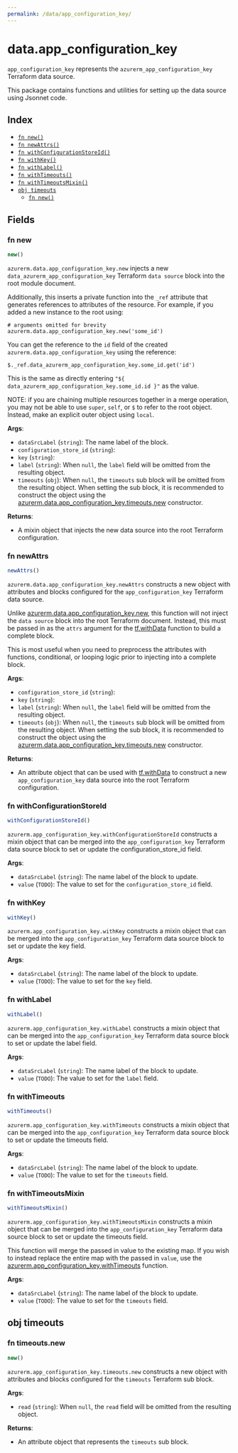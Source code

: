 ```yaml
---
permalink: /data/app_configuration_key/
---
```


# data.app_configuration_key

`app_configuration_key` represents the `azurerm_app_configuration_key` Terraform data source.



This package contains functions and utilities for setting up the data source using Jsonnet code.


## Index

* [`fn new()`](#fn-new)
* [`fn newAttrs()`](#fn-newattrs)
* [`fn withConfigurationStoreId()`](#fn-withconfigurationstoreid)
* [`fn withKey()`](#fn-withkey)
* [`fn withLabel()`](#fn-withlabel)
* [`fn withTimeouts()`](#fn-withtimeouts)
* [`fn withTimeoutsMixin()`](#fn-withtimeoutsmixin)
* [`obj timeouts`](#obj-timeouts)
  * [`fn new()`](#fn-timeoutsnew)

## Fields

### fn new

```ts
new()
```


`azurerm.data.app_configuration_key.new` injects a new `data_azurerm_app_configuration_key` Terraform `data source`
block into the root module document.

Additionally, this inserts a private function into the `_ref` attribute that generates references to attributes of the
resource. For example, if you added a new instance to the root using:

    # arguments omitted for brevity
    azurerm.data.app_configuration_key.new('some_id')

You can get the reference to the `id` field of the created `azurerm.data.app_configuration_key` using the reference:

    $._ref.data_azurerm_app_configuration_key.some_id.get('id')

This is the same as directly entering `"${ data_azurerm_app_configuration_key.some_id.id }"` as the value.

NOTE: if you are chaining multiple resources together in a merge operation, you may not be able to use `super`, `self`,
or `$` to refer to the root object. Instead, make an explicit outer object using `local`.

**Args**:
  - `dataSrcLabel` (`string`): The name label of the block.
  - `configuration_store_id` (`string`): 
  - `key` (`string`): 
  - `label` (`string`):  When `null`, the `label` field will be omitted from the resulting object.
  - `timeouts` (`obj`):  When `null`, the `timeouts` sub block will be omitted from the resulting object. When setting the sub block, it is recommended to construct the object using the [azurerm.data.app_configuration_key.timeouts.new](#fn-appconfigurationkeytimeoutsnew) constructor.

**Returns**:
- A mixin object that injects the new data source into the root Terraform configuration.


### fn newAttrs

```ts
newAttrs()
```


`azurerm.data.app_configuration_key.newAttrs` constructs a new object with attributes and blocks configured for the `app_configuration_key`
Terraform data source.

Unlike [azurerm.data.app_configuration_key.new](#fn-appconfigurationkeynew), this function will not inject the `data source`
block into the root Terraform document. Instead, this must be passed in as the `attrs` argument for the
[tf.withData](https://github.com/tf-libsonnet/core/tree/main/docs#fn-withdata) function to build a complete block.

This is most useful when you need to preprocess the attributes with functions, conditional, or looping logic prior to
injecting into a complete block.

**Args**:
  - `configuration_store_id` (`string`): 
  - `key` (`string`): 
  - `label` (`string`):  When `null`, the `label` field will be omitted from the resulting object.
  - `timeouts` (`obj`):  When `null`, the `timeouts` sub block will be omitted from the resulting object. When setting the sub block, it is recommended to construct the object using the [azurerm.data.app_configuration_key.timeouts.new](#fn-appconfigurationkeytimeoutsnew) constructor.

**Returns**:
  - An attribute object that can be used with [tf.withData](https://github.com/tf-libsonnet/core/tree/main/docs#fn-withdata) to construct a new `app_configuration_key` data source into the root Terraform configuration.


### fn withConfigurationStoreId

```ts
withConfigurationStoreId()
```

`azurerm.app_configuration_key.withConfigurationStoreId` constructs a mixin object that can be merged into the `app_configuration_key`
Terraform data source block to set or update the configuration_store_id field.



**Args**:
  - `dataSrcLabel` (`string`): The name label of the block to update.
  - `value` (`TODO`): The value to set for the `configuration_store_id` field.


### fn withKey

```ts
withKey()
```

`azurerm.app_configuration_key.withKey` constructs a mixin object that can be merged into the `app_configuration_key`
Terraform data source block to set or update the key field.



**Args**:
  - `dataSrcLabel` (`string`): The name label of the block to update.
  - `value` (`TODO`): The value to set for the `key` field.


### fn withLabel

```ts
withLabel()
```

`azurerm.app_configuration_key.withLabel` constructs a mixin object that can be merged into the `app_configuration_key`
Terraform data source block to set or update the label field.



**Args**:
  - `dataSrcLabel` (`string`): The name label of the block to update.
  - `value` (`TODO`): The value to set for the `label` field.


### fn withTimeouts

```ts
withTimeouts()
```

`azurerm.app_configuration_key.withTimeouts` constructs a mixin object that can be merged into the `app_configuration_key`
Terraform data source block to set or update the timeouts field.



**Args**:
  - `dataSrcLabel` (`string`): The name label of the block to update.
  - `value` (`TODO`): The value to set for the `timeouts` field.


### fn withTimeoutsMixin

```ts
withTimeoutsMixin()
```

`azurerm.app_configuration_key.withTimeoutsMixin` constructs a mixin object that can be merged into the `app_configuration_key`
Terraform data source block to set or update the timeouts field.

This function will merge the passed in value to the existing map. If you wish
to instead replace the entire map with the passed in `value`, use the [azurerm.app_configuration_key.withTimeouts](TODO)
function.


**Args**:
  - `dataSrcLabel` (`string`): The name label of the block to update.
  - `value` (`TODO`): The value to set for the `timeouts` field.


## obj timeouts



### fn timeouts.new

```ts
new()
```


`azurerm.app_configuration_key.timeouts.new` constructs a new object with attributes and blocks configured for the `timeouts`
Terraform sub block.



**Args**:
  - `read` (`string`):  When `null`, the `read` field will be omitted from the resulting object.

**Returns**:
  - An attribute object that represents the `timeouts` sub block.
